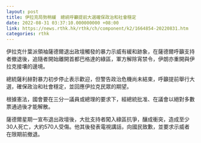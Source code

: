 ```yaml
---
layout: post
title: 伊拉克局勢稍緩　總統呼籲提前大選確保政治和社會穩定
date: 2022-08-31 03:37:10.000000000 +08:00
link: https://news.rthk.hk/rthk/ch/component/k2/1664854-20220831.htm
categories: rthk
---
```


伊拉克什葉派領袖薩德爾退出政壇觸發的暴力示威有緩和跡象，在薩德爾呼籲支持者撤退後，追隨者開始離開首都巴格達的綠區，軍方解除宵禁令，伊朗亦重開與伊拉克接壤的邊境。

總統薩利赫對暴力初步停止表示歡迎，但警告政治危機尚未結束，呼籲提前舉行大選，確保政治和社會穩定，並回應伊拉克民眾的期望。

根據憲法，國會要在三分一議員或總理的要求下，經總統批准、在議會以絕對多數票通過後才能解散。

薩德爾星期一宣布退出政壇後，大批支持者闖入綠區抗爭，釀成衝突，造成至少30人死亡，大約570人受傷。他其後發表電視講話，向國民致歉，並要求示威者在限期前撤退。
